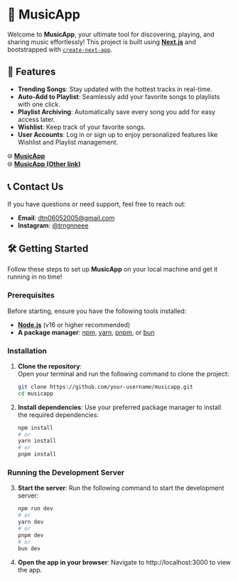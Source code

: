 # 🎵 MusicApp  

Welcome to **MusicApp**, your ultimate tool for discovering, playing, and sharing music effortlessly! This project is built using **[Next.js](https://nextjs.org)** and bootstrapped with [`create-next-app`](https://nextjs.org/docs/app/api-reference/cli/create-next-app).  

## 🚀 Features  
- **Trending Songs**: Stay updated with the hottest tracks in real-time.  
- **Auto-Add to Playlist**: Seamlessly add your favorite songs to playlists with one click.  
- **Playlist Archiving**: Automatically save every song you add for easy access later.  
- **Wishlist**: Keep track of your favorite songs.  
- **User Accounts**: Log in or sign up to enjoy personalized features like Wishlist and Playlist management.  

🌐 **[MusicApp](https://music-app-sigma-eight.vercel.app/)**  
🌐 **[MusicApp (Other link)](https://music-app-sigma-eight.vercel.app/)**  

## 📞 Contact Us  
If you have questions or need support, feel free to reach out:  
- **Email**: [dtn06052005@gmail.com](dtn06052005@gmail.com) 
- **Instagram**: [@trngnneee](https://www.instagram.com/trngn.neee/)  

## 🛠 Getting Started  

Follow these steps to set up **MusicApp** on your local machine and get it running in no time!  

### Prerequisites  
Before starting, ensure you have the following tools installed:  
- **[Node.js](https://nodejs.org/)** (v16 or higher recommended)  
- **A package manager**: [npm](https://www.npmjs.com/), [yarn](https://yarnpkg.com/), [pnpm](https://pnpm.io/), or [bun](https://bun.sh/)  

### Installation  

1. **Clone the repository**:  
   Open your terminal and run the following command to clone the project:  
   ```bash
   git clone https://github.com/your-username/musicapp.git
   cd musicapp
2. **Install dependencies**:
    Use your preferred package manager to install the required dependencies:
    ```bash
    npm install
    # or
    yarn install
    # or
    pnpm install
### Running the Development Server
3. **Start the server**:
    Run the following command to start the development server:
    ```bash
    npm run dev
    # or
    yarn dev
    # or
    pnpm dev
    # or
    bun dev
4. **Open the app in your browser**:
    Navigate to http://localhost:3000 to view the app.